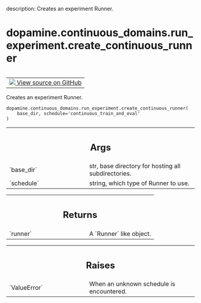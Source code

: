description: Creates an experiment Runner.

<div itemscope itemtype="http://developers.google.com/ReferenceObject">
<meta itemprop="name" content="dopamine.continuous_domains.run_experiment.create_continuous_runner" />
<meta itemprop="path" content="Stable" />
</div>

# dopamine.continuous_domains.run_experiment.create_continuous_runner

<!-- Insert buttons and diff -->

<table class="tfo-notebook-buttons tfo-api nocontent" align="left">
<td>
  <a target="_blank" href="https://github.com/google/dopamine/tree/master/dopamine/continuous_domains/run_experiment.py#L116-L138">
    <img src="https://www.tensorflow.org/images/GitHub-Mark-32px.png" />
    View source on GitHub
  </a>
</td>
</table>



Creates an experiment Runner.


<pre class="devsite-click-to-copy prettyprint lang-py tfo-signature-link">
<code>dopamine.continuous_domains.run_experiment.create_continuous_runner(
    base_dir, schedule=&#x27;continuous_train_and_eval&#x27;
)
</code></pre>



<!-- Placeholder for "Used in" -->


<!-- Tabular view -->
 <table class="responsive fixed orange">
<colgroup><col width="214px"><col></colgroup>
<tr><th colspan="2"><h2 class="add-link">Args</h2></th></tr>

<tr>
<td>
`base_dir`<a id="base_dir"></a>
</td>
<td>
str, base directory for hosting all subdirectories.
</td>
</tr><tr>
<td>
`schedule`<a id="schedule"></a>
</td>
<td>
string, which type of Runner to use.
</td>
</tr>
</table>



<!-- Tabular view -->
 <table class="responsive fixed orange">
<colgroup><col width="214px"><col></colgroup>
<tr><th colspan="2"><h2 class="add-link">Returns</h2></th></tr>

<tr>
<td>
`runner`<a id="runner"></a>
</td>
<td>
A `Runner` like object.
</td>
</tr>
</table>



<!-- Tabular view -->
 <table class="responsive fixed orange">
<colgroup><col width="214px"><col></colgroup>
<tr><th colspan="2"><h2 class="add-link">Raises</h2></th></tr>

<tr>
<td>
`ValueError`<a id="ValueError"></a>
</td>
<td>
When an unknown schedule is encountered.
</td>
</tr>
</table>

